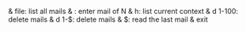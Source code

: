& file: list all mails
& <N>: enter mail of N
& h: list current context
& d 1-100: delete mails
& d 1-$: delete mails
& $: read the last mail
& exit
